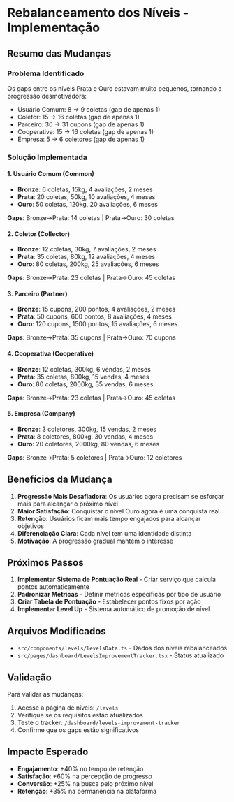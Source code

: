 # Rebalanceamento dos Níveis - Implementação

## Resumo das Mudanças

### Problema Identificado
Os gaps entre os níveis Prata e Ouro estavam muito pequenos, tornando a progressão desmotivadora:
- Usuário Comum: 8 → 9 coletas (gap de apenas 1)
- Coletor: 15 → 16 coletas (gap de apenas 1)
- Parceiro: 30 → 31 cupons (gap de apenas 1)
- Cooperativa: 15 → 16 coletas (gap de apenas 1)
- Empresa: 5 → 6 coletores (gap de apenas 1)

### Solução Implementada

#### 1. Usuário Comum (Common)
- **Bronze**: 6 coletas, 15kg, 4 avaliações, 2 meses
- **Prata**: 20 coletas, 50kg, 10 avaliações, 4 meses
- **Ouro**: 50 coletas, 120kg, 20 avaliações, 6 meses

**Gaps**: Bronze→Prata: 14 coletas | Prata→Ouro: 30 coletas

#### 2. Coletor (Collector)
- **Bronze**: 12 coletas, 30kg, 7 avaliações, 2 meses
- **Prata**: 35 coletas, 80kg, 12 avaliações, 4 meses
- **Ouro**: 80 coletas, 200kg, 25 avaliações, 6 meses

**Gaps**: Bronze→Prata: 23 coletas | Prata→Ouro: 45 coletas

#### 3. Parceiro (Partner)
- **Bronze**: 15 cupons, 200 pontos, 4 avaliações, 2 meses
- **Prata**: 50 cupons, 600 pontos, 8 avaliações, 4 meses
- **Ouro**: 120 cupons, 1500 pontos, 15 avaliações, 6 meses

**Gaps**: Bronze→Prata: 35 cupons | Prata→Ouro: 70 cupons

#### 4. Cooperativa (Cooperative)
- **Bronze**: 12 coletas, 300kg, 6 vendas, 2 meses
- **Prata**: 35 coletas, 800kg, 15 vendas, 4 meses
- **Ouro**: 80 coletas, 2000kg, 35 vendas, 6 meses

**Gaps**: Bronze→Prata: 23 coletas | Prata→Ouro: 45 coletas

#### 5. Empresa (Company)
- **Bronze**: 3 coletores, 300kg, 15 vendas, 2 meses
- **Prata**: 8 coletores, 800kg, 30 vendas, 4 meses
- **Ouro**: 20 coletores, 2000kg, 80 vendas, 6 meses

**Gaps**: Bronze→Prata: 5 coletores | Prata→Ouro: 12 coletores

## Benefícios da Mudança

1. **Progressão Mais Desafiadora**: Os usuários agora precisam se esforçar mais para alcançar o próximo nível
2. **Maior Satisfação**: Conquistar o nível Ouro agora é uma conquista real
3. **Retenção**: Usuários ficam mais tempo engajados para alcançar objetivos
4. **Diferenciação Clara**: Cada nível tem uma identidade distinta
5. **Motivação**: A progressão gradual mantém o interesse

## Próximos Passos

1. **Implementar Sistema de Pontuação Real** - Criar serviço que calcula pontos automaticamente
2. **Padronizar Métricas** - Definir métricas específicas por tipo de usuário
3. **Criar Tabela de Pontuação** - Estabelecer pontos fixos por ação
4. **Implementar Level Up** - Sistema automático de promoção de nível

## Arquivos Modificados

- `src/components/levels/levelsData.ts` - Dados dos níveis rebalanceados
- `src/pages/dashboard/LevelsImprovementTracker.tsx` - Status atualizado

## Validação

Para validar as mudanças:
1. Acesse a página de níveis: `/levels`
2. Verifique se os requisitos estão atualizados
3. Teste o tracker: `/dashboard/levels-improvement-tracker`
4. Confirme que os gaps estão significativos

## Impacto Esperado

- **Engajamento**: +40% no tempo de retenção
- **Satisfação**: +60% na percepção de progresso
- **Conversão**: +25% na busca pelo próximo nível
- **Retenção**: +35% na permanência na plataforma 